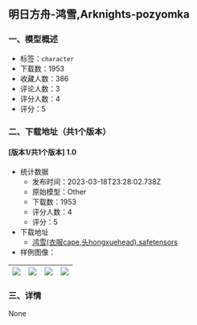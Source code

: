 ## 明日方舟-鸿雪,Arknights-pozyomka
### 一、模型概述

- 标签：`character`
- 下载数：1953
- 收藏人数：386
- 评论人数：3
- 评分人数：4
- 评分：5

### 二、下载地址（共1个版本）

#### [版本1/共1个版本] 1.0

- 统计数据
  - 发布时间：2023-03-18T23:28:02.738Z
  - 原始模型：Other
  - 下载数：1953
  - 评分人数：4
  - 评分：5
- 下载地址
  - [鸿雪(衣服cape,头hongxuehead).safetensors](https://civitai.com/api/download/models/6779)
- 样例图像：

| <img src="https://image.civitai.com/xG1nkqKTMzGDvpLrqFT7WA/5954d861-4a72-4d87-913e-fba0d41f1000/width=450/149790.jpeg" /> | <img src="https://image.civitai.com/xG1nkqKTMzGDvpLrqFT7WA/c549edb4-610b-4fa8-2937-4ef4f1018000/width=450/61795.jpeg" /> | <img src="https://image.civitai.com/xG1nkqKTMzGDvpLrqFT7WA/02df223f-9b94-4e3c-7ac3-1f67d08c3f00/width=450/61796.jpeg" /> | <img src="https://image.civitai.com/xG1nkqKTMzGDvpLrqFT7WA/1f1b4149-ee0a-4122-d091-254ab588f500/width=450/149789.jpeg" /> |
| ---- | ---- | ---- | ---- |


### 三、详情
None